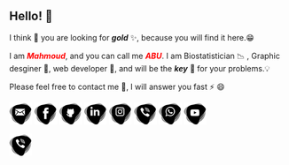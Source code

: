 ## Hello! 👋 

I think 🤔 you are looking for **_gold_** ✨, because you will find it here.😁

I am <span style="color:red">**_Mahmoud_**</span>, and you can call me <span style="color:red">**_ABU_**</span>. I am Biostatistician 📉 , Graphic desginer 🎯, web developer 🚀, and will be the **_key_** 🔑 for your problems.💡

Please feel free to contact me 💬, I will answer you fast ⚡ 😄 

[![](./mail-icon.png)](mailto:krakla@gmail.com)
[![](./fb-icon.png)](https://www.facebook.com/mazoum)
[![](./github-icon.png)](https://krakla.github.io)
[![](./in-icon.png)](https://www.linkedin.com/in/mazoum)
[![](./insta-icon.png)](https://www.instagram.com/krakla)
[![](./phon-icon.png)](tel:32465378094)
[![](./wtsup-icon.png)](https://wa.me/21627194715)
[![](./youtube-icon.png)](https://www.youtube.com/c/mazoum)

<a href="tel:123-456-7890">![](./phon-icon.png)</a>
